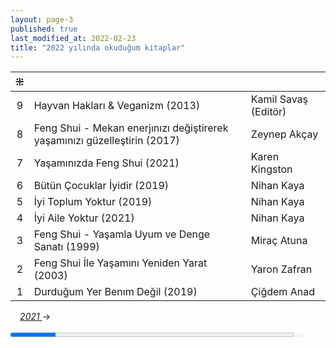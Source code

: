 ```yaml
---
layout: page-3
published: true
last_modified_at: 2022-02-23  
title: "2022 yılında okuduğum kitaplar"  
---
```



| ⁜ |  |  |
|:---:|:---- |:---- |
| 9 | Hayvan Hakları & Veganizm (2013) | Kamil Savaş (Editör) |
| 8 | Feng Shui - Mekan enerjınızı değiştirerek yaşamınızı güzelleştirin (2017) | Zeynep Akçay |
| 7 | Yaşamınızda Feng Shui (2021) | Karen Kingston |
| 6 | Bütün Çocuklar İyidir (2019) | Nihan Kaya |
| 5 | İyi Toplum Yoktur (2019) | Nihan Kaya |
| 4 | İyi Aile Yoktur (2021) | Nihan Kaya |
| 3 | Feng Shui - Yaşamla Uyum ve Denge Sanatı (1999) | Miraç Atuna |
| 2 | Feng Shui İle Yaşamını Yeniden Yarat (2003) | Yaron Zafran |
| 1 | Durduğum Yer Benım Değil (2019) | Çiğdem Anad |
  
<span class="link1" style="font-style: italic; padding-left: 3%;"><a href="/2021" title='2021'>2021 </a></span> &#8594;
  
<div><progress value="8" max="50" style="width: 90%;"></progress><span style="font-size: 50%; color: #dfdfdf; width: 5%" title="reading challenge 2022"> 8/50</span></div>
<div style="clear:both"></div>
